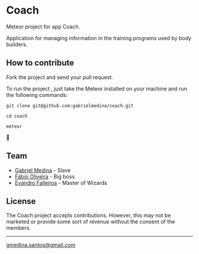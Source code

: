 # Coach

Meteor project for app Coach.

Application for managing information in the training programs used by body builders.

## How to contribute

Fork the project and send your pull request.

To run the project , just take the Meteor installed on your machine and run the following commands:

`` git clone git@github.com:gabrielmedina/coach.git ``

`` cd coach ``

`` meteor ``

:ship:


## Team

- [Gabriel Medina](https://github.com/gabrielmedina) - Slave
- [Fábio Oliveira](https://github.com/fabioivi) - Big boss
- [Evandro Falleiros](https://github.com/evandrofalleiros) - Master of Wizards


## License

The Coach project accepts contributions. However, this may not be marketed or provide some sort of revenue without the consent of the members.

---
gmedina.santos@gmail.com
